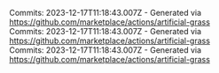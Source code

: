 Commits: 2023-12-17T11:18:43.007Z - Generated via https://github.com/marketplace/actions/artificial-grass
<br>
Commits: 2023-12-17T11:18:43.007Z - Generated via https://github.com/marketplace/actions/artificial-grass
<br>
Commits: 2023-12-17T11:18:43.007Z - Generated via https://github.com/marketplace/actions/artificial-grass
<br>
